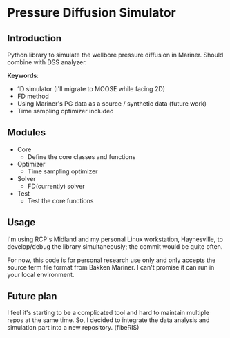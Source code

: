 # Pressure Diffusion Simulator

## Introduction

Python library to simulate the wellbore pressure diffusion in Mariner. Should combine with DSS analyzer.

**Keywords**:
- 1D simulator (I'll migrate to MOOSE while facing 2D)
- FD method
- Using Mariner's PG data as a source / synthetic data (future work)
- Time sampling optimizer included

## Modules

- Core
  - Define the core classes and functions
- Optimizer
  - Time sampling optimizer
- Solver
  - FD(currently) solver
- Test
  - Test the core functions

## Usage


I'm using RCP's Midland and my personal Linux workstation, Haynesville, to develop/debug the library simultaneously; the commit would be quite often.

For now, this code is for personal research use only and only accepts the source term file format from Bakken Mariner. I can't promise it can run in your local environment.


## Future plan

I feel it's starting to be a complicated tool and hard to maintain multiple repos at the same time. 
So, I decided to integrate the data analysis and simulation part into a new repository. (fibeRIS)
